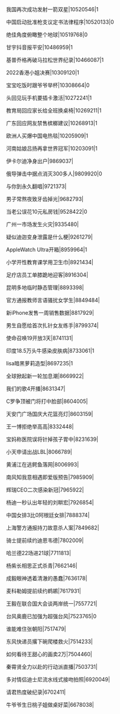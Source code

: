 我国再次成功发射一箭双星|10520546|1

中国启动批准枪支议定书法律程序|10520133|0

绝佳角度俯瞰整个地球|10519768|0

甘宇抖音报平安|10486959|1

基普乔格再破马拉松世界纪录|10466087|1

2022香港小姐决赛|10309120|1

宝宝吃饭时跟爷爷举杯|10308664|0

头回见玩手机要插卡激活|10272241|1

教育局回应家长给全班换桌椅|10269211|1

广东回应网友禁售槟榔建议|10268913|1

欧洲人买爆中国电热毯|10205909|1

河南姑娘吕扬再拿世界冠军|10203091|1

伊卡尔迪净身出户|9869037|

俄导弹击中据点消灭300多人|9809920|0

与你到永久翻唱|9721373|

男子常熬夜致牙齿掉光|9682793|

当老公误花10元私房钱|9528422|0

广州一市场发生火灾|9335480|

疑似迪迦变身泄露是什么梗|9261279|

AppleWatch Ultra开箱|8959964|1

小学开性教育课学用卫生巾|8921434|

足疗店员工单膝跪地迎客|8916304|

昆明多地临时静态管理|8893398|

官方通报教师言语骚扰女学生|8849484|

新iPhone发售一周销售数据|8817929|

男生自愿给首次扎针女友练手|8799374|

使命召唤19开放3天|8741131|

印度18.5万头牛感染皮肤病|8733061|1

lisa暗黑萝莉造型|8697235|1

全球掀起新一轮加息潮|8669922|

我们的歌4开播|8631347|

C罗争顶被门将打中脸部|8604005|

天安门广场国庆大花篮亮灯|8603159|

王一博拒绝举高高|8332448|

宝妈称医院误将针掉孩子胃中|8231639|

小天申请出战LBL|8066789|

黄浦江在逃鳄鱼落网|8006993|

南风知我意相遇即爱版预告|7985909|

辉瑞CEO二次感染新冠|7965922|

杨迪一秒认出年轻的刘畊宏|7926854|

中国女排3比0阿根廷女排|7888374|

上海警方通报持刀故意杀人案|7849682|

骑士提前续约迪恩韦德|7802009|

哈兰德22场进21球|7711813|

杨紫长相思正式杀青|7662146|

成毅眼神透着清澈的愚蠢|7636178|

麦科勒姆提前续约鹈鹕|7617931|

王毅在联合国大会谈两岸统一|7557721|

台风奥鹿已加强为超强台风|7523765|0

谁能难住张朝阳|7517479|

东风快递员撂下碗爬楼救火|7514233|

如何看待王甜心的画卖2万|7504460|

秦霄贤全力以赴的行动派直播|7503731|

多对情侣迪士尼流水线式接吻拍照|6920049|

请君热度破纪录|6702411|

牛爷爷生日桃子姐做桌好菜|6678038|


